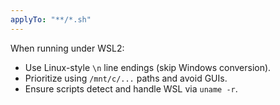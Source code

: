 ```yaml
---
applyTo: "**/*.sh"
---
```

When running under WSL2:

- Use Linux-style `\n` line endings (skip Windows conversion).
- Prioritize using `/mnt/c/...` paths and avoid GUIs.
- Ensure scripts detect and handle WSL via `uname -r`.
